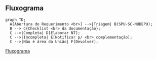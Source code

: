Fluxograma
-----

```mermaid
graph TD;
  A[Abertura do Requerimento <br>] -->|Triagem| B(SPU-SC-NUDEPU);
  B --> C{Checklist <br> da documentação};
  C -->|Completa| D[Elaborar NT];
  C -->|Incompleta| E[Notificar p/ <br> complementação];
  C -->|Não é área da União| F[Devolver];
```

[Fluxograma](fluxogramaAutObras.pdf)